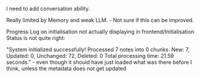 I need to add conversation ability.

Really limited by Memory and weak LLM. - Not sure if this can be improved.

Progress Log on initialisation not actually displaying in frontend/Initialisation Status is not quite right:

"System initialized successfully!
Processed 7 notes into 0 chunks.
New: 7, Updated: 0, Unchanged: 72, Deleted: 0
Total processing time: 21.59 seconds." -  even though it should have just loaded what was there before I think, unless the metadata does not get updated